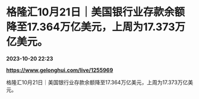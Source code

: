 # 格隆汇10月21日｜美国银行业存款余额降至17.364万亿美元，上周为17.373万亿美元。

**2023-10-20 22:23**

**https://www.gelonghui.com/live/1255969**

格隆汇10月21日｜美国银行业存款余额降至17.364万亿美元，上周为17.373万亿美元。